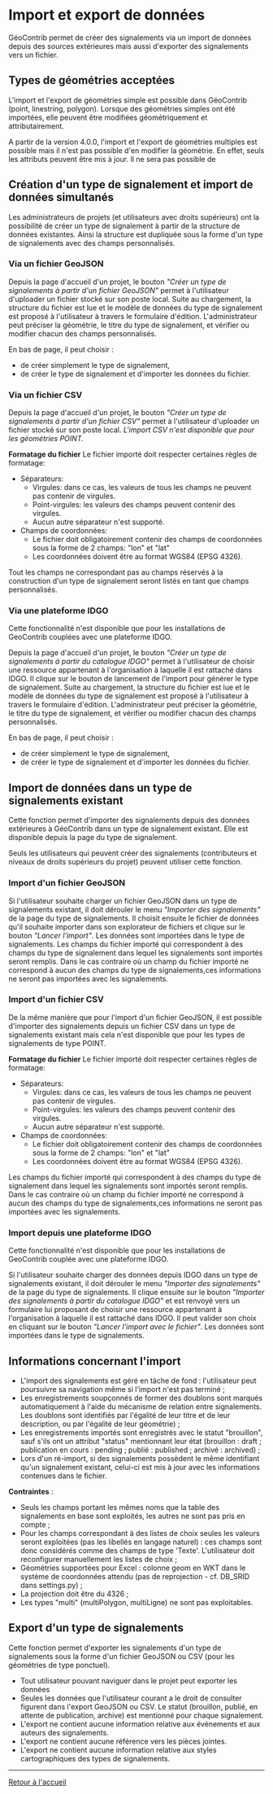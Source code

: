 # Import et export de données

GéoContrib permet de créer des signalements via un import de données depuis des sources extérieures mais aussi d'exporter des signalements vers un fichier.

## Types de géométries acceptées

L'import et l'export de géométries simple est possible dans GéoContrib (point, linestring, polygon). Lorsque des géométries simples ont été importées, elle peuvent être modifiées géométriquement et attributairement. 

A partir de la version 4.0.0, l'import et l'export de géométries multiples est possible mais il n'est pas possible d'en modifier la géométrie. En effet, seuls les attributs peuvent être mis à jour. Il ne sera pas possible de 

## Création d'un type de signalement et import de données simultanés

Les administrateurs de projets (et utilisateurs avec droits supérieurs) ont la possibilité de créer un type de signalement à partir de la structure de données existantes. Ainsi la structure est dupliquée sous la forme d'un type de signalements avec des champs personnalisés.


### Via un fichier GeoJSON

Depuis la page d'accueil d'un projet, le bouton _"Créer un type de signalements à partir d'un fichier GeoJSON"_ permet à l'utilisateur d'uploader un fichier stocké sur son poste local. Suite au chargement, la structure du fichier est lue et le modèle de données du type de signalement est proposé à l'utilisateur à travers le formulaire d'édition.
L'administrateur peut préciser la géométrie, le titre du type de signalement, et vérifier ou modifier chacun des champs personnalisés.

En bas de page, il peut choisir :
* de créer simplement le type de signalement,
* de créer le type de signalement et d'importer les données du fichier.

### Via un fichier CSV
Depuis la page d'accueil d'un projet, le bouton _"Créer un type de signalements à partir d'un fichier CSV"_ permet à l'utilisateur d'uploader un fichier stocké sur son poste local.
*L'import CSV n'est disponible que pour les géométries POINT.*

**Formatage du fichier**
Le fichier importé doit respecter certaines règles de formatage:
- Séparateurs:
    - Virgules: dans ce cas, les valeurs de tous les champs ne peuvent pas contenir de virgules.
    - Point-virgules: les valeurs des champs peuvent contenir des virgules.
    - Aucun autre séparateur n'est supporté.
- Champs de coordonnées:
    - Le fichier doit obligatoirement contenir des champs de coordonnées sous la forme de 2 champs: "lon" et "lat"
    - Les coordonnées doivent être au format WGS84 (EPSG 4326).

Tout les champs ne correspondant pas au champs réservés à la construction d'un type de signalement seront listés en tant que champs personnalisés.

### Via une plateforme IDGO

Cette fonctionnalité n'est disponible que pour les installations de GeoContrib couplées avec une plateforme IDGO.

Depuis la page d'accueil d'un projet, le bouton _"Créer un type de signalements à partir du catalogue IDGO"_ permet à l'utilisateur de choisir une ressource appartenant à l'organisation à laquelle il est rattaché dans IDGO. Il clique sur le bouton de lancement de l'import pour générer le type de signalement. Suite au chargement, la structure du fichier est lue et le modèle de données du type de signalement est proposé à l'utilisateur à travers le formulaire d'édition.
L'administrateur peut préciser la géométrie, le titre du type de signalement, et vérifier ou modifier chacun des champs personnalisés.

En bas de page, il peut choisir :
* de créer simplement le type de signalement,
* de créer le type de signalement et d'importer les données du fichier.

## Import de données dans un type de signalements existant

Cette fonction permet d'importer des signalements depuis des données extérieures à GéoContrib dans un type de signalement existant. Elle est disponible depuis la page du type de signalement.

Seuls les utilisateurs qui peuvent créer des signalements (contributeurs et niveaux de droits supérieurs du projet) peuvent utiliser cette fonction.

### Import d'un fichier GeoJSON

Si l'utilisateur souhaite charger un fichier GeoJSON dans un type de signalements existant, il doit dérouler le menu _"Importer des signalements"_ de la page du type de signalements. Il choisit ensuite le fichier de données qu'il souhaite importer dans son explorateur de fichiers et clique sur le bouton _"Lancer l'import"_. Les données sont importées dans le type de signalements.
Les champs du fichier importé qui correspondent à des champs du type de signalement dans lequel les signalements sont importés seront remplis. Dans le cas contraire où un champ du fichier importé ne correspond à aucun des champs du type de signalements,ces informations ne seront pas importées avec les signalements.


### Import d'un fichier CSV

De la même manière que pour l'import d'un fichier GeoJSON, il est possible d'importer des signalements depuis un fichier CSV dans un type de signalements existant mais cela n'est disponible que pour les types de signalements de type POINT.

**Formatage du fichier**
Le fichier importé doit respecter certaines règles de formatage:
- Séparateurs:
    - Virgules: dans ce cas, les valeurs de tous les champs ne peuvent pas contenir de virgules.
    - Point-virgules: les valeurs des champs peuvent contenir des virgules.
    - Aucun autre séparateur n'est supporté.
- Champs de coordonnées:
    - Le fichier doit obligatoirement contenir des champs de coordonnées sous la forme de 2 champs: "lon" et "lat"
    - Les coordonnées doivent être au format WGS84 (EPSG 4326).

Les champs du fichier importé qui correspondent à des champs du type de signalement dans lequel les signalements sont importés seront remplis. Dans le cas contraire où un champ du fichier importé ne correspond à aucun des champs du type de signalements,ces informations ne seront pas importées avec les signalements.

### Import depuis une plateforme IDGO

Cette fonctionnalité n'est disponible que pour les installations de GeoContrib couplée avec une plateforme IDGO.

Si l'utilisateur souhaite charger des données depuis IDGO dans un type de signalements existant, il doit dérouler le menu _"Importer des signalements"_ de la page du type de signalements. Il clique ensuite sur le bouton _"Importer des signalements à partir du catalogue IDGO"_ et est renvoyé vers un formulaire lui proposant de choisir une ressource appartenant à l'organisation à laquelle il est rattaché dans IDGO. Il peut valider son choix en cliquant sur le bouton _"Lancer l'import avec le fichier"_. Les données sont importées dans le type de signalements.

## Informations concernant l'import

* L'import des signalements est géré en tâche de fond : l'utilisateur peut poursuivre sa navigation même si l'import n'est pas terminé ;
* Les enregistrements soupçonnés de former des doublons sont marqués automatiquement à l'aide du mécanisme de relation entre signalements. Les doublons sont identifiés par l'égalité de leur titre et de leur description, ou par l'égalité de leur géométrie) ;
* Les enregistrements importés sont enregistrés avec le statut "brouillon", sauf s'ils ont un attribut "status" mentionnant leur état (brouillon : draft ; publication en cours : pending ; publié : published ; archivé : archived) ;
* Lors d'un ré-import, si des signalements possèdent le même identifiant qu'un signalement existant, celui-ci est mis à jour avec les informations contenues dans le fichier.

**Contraintes** :
* Seuls les champs portant les mêmes noms que la table des signalements en base sont exploités, les autres ne sont pas pris en compte ;
* Pour les champs correspondant à des listes de choix seules les valeurs seront exploitées (pas les libellés en langage naturel) : ces champs sont donc considérés comme des champs de type 'Texte'. L'utilisateur doit reconfigurer manuellement les listes de choix ;
* Géométries supportées pour Excel : colonne geom en WKT dans le système de coordonnées attendu (pas de reprojection - cf. DB_SRID dans settings.py) ;
* La projection doit être du 4326 ;
* Les types "multi" (multiPolygon, multiLigne) ne sont pas exploitables.

## Export d'un type de signalements

Cette fonction permet d'exporter les signalements d'un type de signalements sous la forme d'un fichier GeoJSON ou CSV (pour les géométries de type ponctuel).
* Tout utilisateur pouvant naviguer dans le projet peut exporter les données
* Seules les données que l'utilisateur courant a le droit de consulter figurent dans l'export GeoJSON ou CSV. Le statut (brouillon, publié, en attente de publication, archive) est mentionné pour chaque signalement.
* L'export ne contient aucune information relative aux évènements et aux auteurs des signalements.
* L'export ne contient aucune référence vers les pièces jointes.
* L'export ne contient aucune information relative aux styles cartographiques des types de signalements.

---

[Retour à l'accueil](<index.md>)
